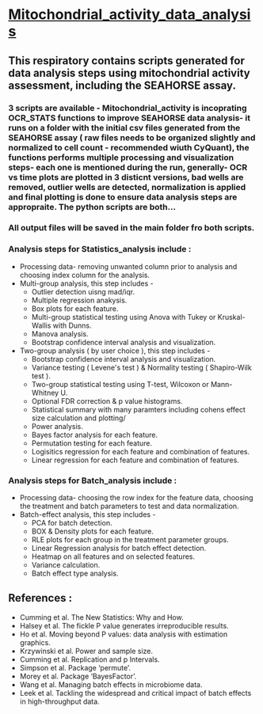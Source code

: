 # <ins>Mitochondrial_activity_data_analysis</ins>
## This respiratory contains scripts generated for data analysis steps using mitochondrial activity assessment, including the SEAHORSE assay.
### 3 scripts are available - Mitochondrial_activity is incoprating OCR_STATS functions to improve SEAHORSE data analysis- it runs on a folder with the initial csv files generated from the SEAHORSE assay ( raw files needs to be organized slightly and normalized to cell count - recommended wiuth CyQuant), the functions performs multiple processing and visualization steps- each one is mentioned during the run, generally- OCR vs time plots are plotted in 3 disticnt versions, bad wells are removed, outlier wells are detected, normalization is applied and final plotting is done to ensure data analysis steps are appropraite. The python scripts are both... 
### All output files will be saved in the main folder fro both scripts.
### Analysis steps for Statistics_analysis include : 
* Processing data- removing unwanted column prior to analysis and choosing index column for the analysis.
* Multi-group analysis, this step includes -
  - Outlier detection uisng mad/iqr.
  - Multiple regression anakysis.
  - Box plots for each feature.
  - Multi-group statistical testing using Anova with Tukey or Kruskal-Wallis with Dunns.
  - Manova analysis.
  - Bootstrap confidence interval analysis and visualization.
* Two-group analysis ( by user choice ), this step includes -
  - Bootstrap confidence interval analysis and visualization.
  - Variance testing ( Levene's test ) & Normality testing ( Shapiro-Wilk test ).
  - Two-group statistical testing using T-test, Wilcoxon or Mann-Whitney U.
  - Optional FDR correction & p value histograms.
  - Statistical summary with many paramters including cohens effect size calculation and plotting/
  - Power analysis.
  - Bayes factor analysis for each feature.
  - Permutation testing for each feature.
  - Logisitics regression for each feature and combination of features.
  - Linear regression for each feature and combination of features.
### Analysis steps for Batch_analysis include : 
* Processing data- choosing the row index for the feature data, choosing the treatment and batch parameters to test and data normalization. 
* Batch-effect analysis, this step includes -
  - PCA for batch detection.
  - BOX & Density plots for each feature.
  - RLE plots for each group in the treatment parameter groups.
  - Linear Regression analysis for batch effect detection.
  - Heatmap on all features and on selected features.
  - Variance calculation.
  - Batch effect type analysis. 
## References : 
- Cumming et al. The New Statistics: Why and How.
- Halsey et al. The fickle P value generates irreproducible results.
- Ho et al. Moving beyond P values: data analysis with estimation graphics.
- Krzywinski et al. Power and sample size.
- Cumming et al. Replication and p Intervals.
- Simpson et al. Package ‘permute’.
- Morey et al. Package ‘BayesFactor’.
- Wang et al. Managing batch effects in microbiome data.
- Leek et al. Tackling the widespread and critical impact of batch effects in high-throughput data.
